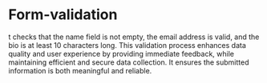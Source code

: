 # Form-validation
t checks that the name field is not empty, the email address is valid, and the bio is at least 10 characters long. This validation process enhances data quality and user experience by providing immediate feedback, while maintaining efficient and secure data collection. It ensures the submitted information is both meaningful and reliable.
